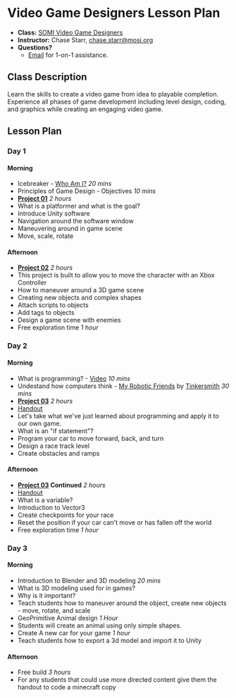 # Video Game Designers Lesson Plan

* **Class:** [SOMI Video Game Designers](http://www.campfun.org/scoumoin.html)
* **Instructor:** Chase Starr, [chase.starr@mosi.org](mailto:chase.starr@mosi.org)
* **Questions?**
  * [Email](mailto:chase.starr@mosi.org) for 1-on-1 assistance.

## Class Description
Learn the skills to create a video game from idea to playable completion. Experience all phases of game development including level design, coding, and graphics while creating an engaging video game.

## Lesson Plan
### Day 1
#### Morning
* Icebreaker - [Who Am I?](http://www.icebreakers.ws/medium-group/who-am-i.html) *20 mins*
* Principles of Game Design - Objectives *10 mins*
* **[Project 01](https://github.com/mositech/videoGameDesigners/tree/master/01_Platformer)** *2 hours*
 * What is a platformer and what is the goal?
 * Introduce Unity software
 * Navigation around the software window
 * Maneuvering around in game scene
 * Move, scale, rotate

#### Afternoon
* **[Project 02](https://github.com/mositech/videoGameDesigners/tree/master/02_XboxController)** *2 hours*
 * This project is built to allow you to move the character with an Xbox Controller
 * How to maneuver around a 3D game scene
 * Creating new objects and complex shapes
 * Attach scripts to objects
 * Add tags to objects
 * Design a game scene with enemies
* Free exploration time *1 hour* 
 
### Day 2
#### Morning
* What is programming? - [Video](https://www.youtube.com/watch?v=z06QR-tz1_o) *10 mins*
* Undestand how computers think - [My Robotic Friends](https://csedweek.org/files/CSEDrobotics.pdf) by [Tinkersmith](http://thinkersmith.org/) *30 mins*
* **[Project 03](https://github.com/mositech/videoGameDesigners/tree/master/03_CarRace)** *2 hours*
 * [Handout](https://github.com/mositech/videoGameDesigners/blob/master/Handouts/Project03_Car%20Script%20Handout.docx)
 * Let's take what we've just learned about programming and apply it to our own game.
 * What is an "if statement"?
 * Program your car to move forward, back, and turn
 * Design a race track level
 * Create obstacles and ramps

#### Afternoon
* **[Project 03](https://github.com/mositech/videoGameDesigners/tree/master/03_CarRace) Continued** *2 hours*
 * [Handout](https://github.com/mositech/videoGameDesigners/blob/master/Handouts/Project03_Parkour%20Car%20Handout.docx)
 * What is a variable? 
 * Introduction to Vector3
 * Create checkpoints for your race
 * Reset the position if your car can't move or has fallen off the world
* Free exploration time *1 hour* 

### Day 3
#### Morning
* Introduction to Blender and 3D modeling *20 mins*
 * What is 3D modeling used for in games?
 * Why is it important?
 * Teach students how to maneuver around the object, create new objects - move, rotate, and scale
* GeoPrimitive Animal design *1 Hour*
 * Students will create an animal using only simple shapes.
* Create A new car for your game *1 hour*
 * Teach students how to export a 3d model and import it to Unity
 
#### Afternoon
* Free build *3 hours*
* For any students that could use more directed content give them the handout to code a minecraft copy

